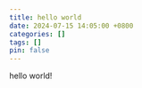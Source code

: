 ```yaml
---
title: hello world
date: 2024-07-15 14:05:00 +0800
categories: []
tags: []
pin: false
---
```


hello world!